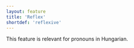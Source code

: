 ```yaml
---
layout: feature
title: 'Reflex'
shortdef: 'reflexive'
---
```


This feature is relevant for pronouns in Hungarian.
<!-- Interlanguage links updated Čt lis 12 09:43:06 CET 2020 -->
